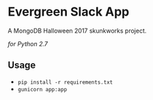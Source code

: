 # Evergreen Slack App

A MongoDB Halloween 2017 skunkworks project.

*for Python 2.7*

## Usage

* `pip install -r requirements.txt`
* `gunicorn app:app`
